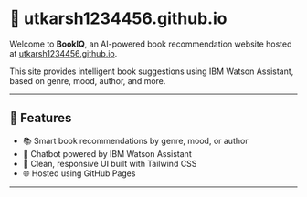 # 📘 utkarsh1234456.github.io

Welcome to **BookIQ**, an AI-powered book recommendation website hosted at [utkarsh1234456.github.io](https://utkarsh1234456.github.io).

This site provides intelligent book suggestions using IBM Watson Assistant, based on genre, mood, author, and more.

---

## 🔧 Features

- 📚 Smart book recommendations by genre, mood, or author
- 💬 Chatbot powered by IBM Watson Assistant
- 🎨 Clean, responsive UI built with Tailwind CSS
- 🌐 Hosted using GitHub Pages

---


